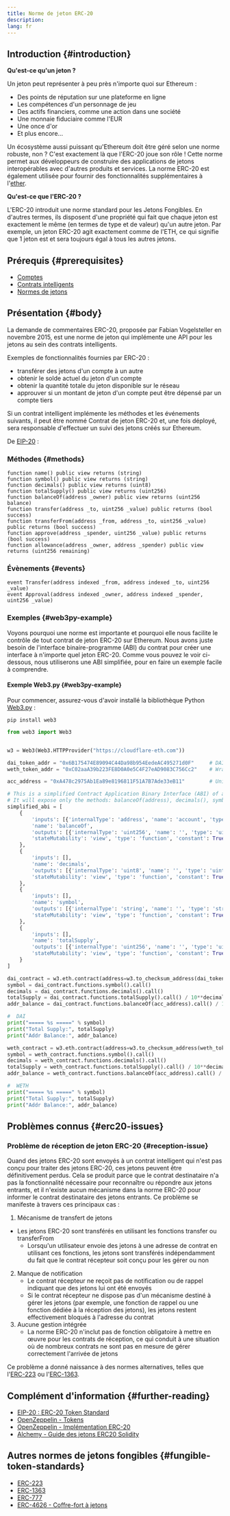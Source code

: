 ```yaml
---
title: Norme de jeton ERC-20
description:
lang: fr
---
```


## Introduction {#introduction}

**Qu'est-ce qu'un jeton ?**

Un jeton peut représenter à peu près n'importe quoi sur Ethereum :

- Des points de réputation sur une plateforme en ligne
- Les compétences d'un personnage de jeu
- Des actifs financiers, comme une action dans une société
- Une monnaie fiduciaire comme l'EUR
- Une once d'or
- Et plus encore...

Un écosystème aussi puissant qu'Ethereum doit être géré selon une norme robuste, non ? C'est exactement là que l'ERC-20 joue son rôle ! Cette norme permet aux développeurs de construire des applications de jetons interopérables avec d'autres produits et services. La norme ERC-20 est également utilisée pour fournir des fonctionnalités supplémentaires à l'[ether](/glossary/#ether).

**Qu'est-ce que l'ERC-20 ?**

L'ERC-20 introduit une norme standard pour les Jetons Fongibles. En d'autres termes, ils disposent d'une propriété qui fait que chaque jeton est exactement le même (en termes de type et de valeur) qu'un autre jeton. Par exemple, un jeton ERC-20 agit exactement comme de l'ETH, ce qui signifie que 1 jeton est et sera toujours égal à tous les autres jetons.

## Prérequis {#prerequisites}

- [Comptes](/developers/docs/accounts)
- [Contrats intelligents](/developers/docs/smart-contracts/)
- [Normes de jetons](/developers/docs/standards/tokens/)

## Présentation {#body}

La demande de commentaires ERC-20, proposée par Fabian Vogelsteller en novembre 2015, est une norme de jeton qui implémente une API pour les jetons au sein des contrats intelligents.

Exemples de fonctionnalités fournies par ERC-20 :

- transférer des jetons d'un compte à un autre
- obtenir le solde actuel du jeton d'un compte
- obtenir la quantité totale du jeton disponible sur le réseau
- approuver si un montant de jeton d'un compte peut être dépensé par un compte tiers

Si un contrat intelligent implémente les méthodes et les événements suivants, il peut être nommé Contrat de jeton ERC-20 et, une fois déployé, sera responsable d'effectuer un suivi des jetons créés sur Ethereum.

De [EIP-20](https://eips.ethereum.org/EIPS/eip-20) :

### Méthodes {#methods}

```solidity
function name() public view returns (string)
function symbol() public view returns (string)
function decimals() public view returns (uint8)
function totalSupply() public view returns (uint256)
function balanceOf(address _owner) public view returns (uint256 balance)
function transfer(address _to, uint256 _value) public returns (bool success)
function transferFrom(address _from, address _to, uint256 _value) public returns (bool success)
function approve(address _spender, uint256 _value) public returns (bool success)
function allowance(address _owner, address _spender) public view returns (uint256 remaining)
```

### Évènements {#events}

```solidity
event Transfer(address indexed _from, address indexed _to, uint256 _value)
event Approval(address indexed _owner, address indexed _spender, uint256 _value)
```

### Exemples {#web3py-example}

Voyons pourquoi une norme est importante et pourquoi elle nous facilite le contrôle de tout contrat de jeton ERC-20 sur Ethereum. Nous avons juste besoin de l'interface binaire-programme (ABI) du contrat pour créer une interface à n'importe quel jeton ERC-20. Comme vous pouvez le voir ci-dessous, nous utiliserons une ABI simplifiée, pour en faire un exemple facile à comprendre.

#### Exemple Web3.py {#web3py-example}

Pour commencer, assurez-vous d'avoir installé la bibliothèque Python [Web3.py](https://web3py.readthedocs.io/en/stable/quickstart.html#installation) :

```
pip install web3
```

```python
from web3 import Web3


w3 = Web3(Web3.HTTPProvider("https://cloudflare-eth.com"))

dai_token_addr = "0x6B175474E89094C44Da98b954EedeAC495271d0F"     # DAI
weth_token_addr = "0xC02aaA39b223FE8D0A0e5C4F27eAD9083C756Cc2"    # Wrapped ether (WETH)

acc_address = "0xA478c2975Ab1Ea89e8196811F51A7B7Ade33eB11"        # Uniswap V2: DAI 2

# This is a simplified Contract Application Binary Interface (ABI) of an ERC-20 Token Contract.
# It will expose only the methods: balanceOf(address), decimals(), symbol() and totalSupply()
simplified_abi = [
    {
        'inputs': [{'internalType': 'address', 'name': 'account', 'type': 'address'}],
        'name': 'balanceOf',
        'outputs': [{'internalType': 'uint256', 'name': '', 'type': 'uint256'}],
        'stateMutability': 'view', 'type': 'function', 'constant': True
    },
    {
        'inputs': [],
        'name': 'decimals',
        'outputs': [{'internalType': 'uint8', 'name': '', 'type': 'uint8'}],
        'stateMutability': 'view', 'type': 'function', 'constant': True
    },
    {
        'inputs': [],
        'name': 'symbol',
        'outputs': [{'internalType': 'string', 'name': '', 'type': 'string'}],
        'stateMutability': 'view', 'type': 'function', 'constant': True
    },
    {
        'inputs': [],
        'name': 'totalSupply',
        'outputs': [{'internalType': 'uint256', 'name': '', 'type': 'uint256'}],
        'stateMutability': 'view', 'type': 'function', 'constant': True
    }
]

dai_contract = w3.eth.contract(address=w3.to_checksum_address(dai_token_addr), abi=simplified_abi)
symbol = dai_contract.functions.symbol().call()
decimals = dai_contract.functions.decimals().call()
totalSupply = dai_contract.functions.totalSupply().call() / 10**decimals
addr_balance = dai_contract.functions.balanceOf(acc_address).call() / 10**decimals

#  DAI
print("===== %s =====" % symbol)
print("Total Supply:", totalSupply)
print("Addr Balance:", addr_balance)

weth_contract = w3.eth.contract(address=w3.to_checksum_address(weth_token_addr), abi=simplified_abi)
symbol = weth_contract.functions.symbol().call()
decimals = weth_contract.functions.decimals().call()
totalSupply = weth_contract.functions.totalSupply().call() / 10**decimals
addr_balance = weth_contract.functions.balanceOf(acc_address).call() / 10**decimals

#  WETH
print("===== %s =====" % symbol)
print("Total Supply:", totalSupply)
print("Addr Balance:", addr_balance)
```

## Problèmes connus {#erc20-issues}

### Problème de réception de jeton ERC-20 {#reception-issue}

Quand des jetons ERC-20 sont envoyés à un contrat intelligent qui n'est pas conçu pour traiter des jetons ERC-20, ces jetons peuvent être définitivement perdus. Cela se produit parce que le contrat destinataire n'a pas la fonctionnalité nécessaire pour reconnaître ou répondre aux jetons entrants, et il n'existe aucun mécanisme dans la norme ERC-20 pour informer le contrat destinataire des jetons entrants. Ce problème se manifeste à travers ces principaux cas :

1.  Mécanisme de transfert de jetons
  - Les jetons ERC-20 sont transférés en utilisant les fonctions transfer ou transferFrom
    -   Lorsqu'un utilisateur envoie des jetons à une adresse de contrat en utilisant ces fonctions, les jetons sont transférés indépendamment du fait que le contrat récepteur soit conçu pour les gérer ou non
2.  Manque de notification
    -   Le contrat récepteur ne reçoit pas de notification ou de rappel indiquant que des jetons lui ont été envoyés
    -   Si le contrat récepteur ne dispose pas d'un mécanisme destiné à gérer les jetons (par exemple, une fonction de rappel ou une fonction dédiée à la réception des jetons), les jetons restent effectivement bloqués à l'adresse du contrat
3.  Aucune gestion intégrée
    -   La norme ERC-20 n'inclut pas de fonction obligatoire à mettre en œuvre pour les contrats de réception, ce qui conduit à une situation où de nombreux contrats ne sont pas en mesure de gérer correctement l'arrivée de jetons

Ce problème a donné naissance à des normes alternatives, telles que l'[ERC-223](/developers/docs/standards/tokens/erc-223) ou l'[ERC-1363](/developers/docs/standards/tokens/erc-1363).

## Complément d'information {#further-reading}

- [EIP-20 : ERC-20 Token Standard](https://eips.ethereum.org/EIPS/eip-20)
- [OpenZeppelin - Tokens](https://docs.openzeppelin.com/contracts/3.x/tokens#ERC20)
- [OpenZeppelin - Implémentation ERC-20](https://github.com/OpenZeppelin/openzeppelin-contracts/blob/master/contracts/token/ERC20/ERC20.sol)
- [Alchemy - Guide des jetons ERC20 Solidity](https://www.alchemy.com/overviews/erc20-solidity)


## Autres normes de jetons fongibles {#fungible-token-standards}

- [ERC-223](/developers/docs/standards/tokens/erc-223)
- [ERC-1363](/developers/docs/standards/tokens/erc-1363)
- [ERC-777](/developers/docs/standards/tokens/erc-777)
- [ERC-4626 - Coffre-fort à jetons](/developers/docs/standards/tokens/erc-4626)